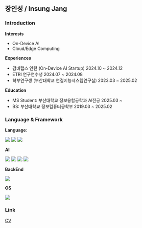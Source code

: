 ## 장인성 / Insung Jang

### Introduction

**Interests**
- On-Device AI
- Cloud/Edge Computing

**Experiences**
- 감바랩스 인턴 (On-Device AI Startup) 2024.10 ~ 2024.12
- ETRI 연구연수생 2024.07 ~ 2024.08
- 학부연구생 (부산대학교 연결지능시스템연구실) 2023.03 ~ 2025.02

**Education**
- MS Student: 부산대학교 정보융합공학과 AI전공 2025.03 ~
- BS: 부산대학교 정보컴퓨터공학부 2019.03 ~ 2025.02


### Language & Framework
**Language**:

<img src="https://img.shields.io/badge/Python-3670A0?style=flat&logo=python&logoColor=ffdd54"/>
 <img src="https://img.shields.io/badge/C-%2300599C.svg?style=flat&logo=c&logoColor=white"/>
<img src="https://img.shields.io/badge/C++-%2300599C.svg?style=flat&logo=c%2B%2B&logoColor=white"/>


**AI**

<img src="https://img.shields.io/badge/TensorFlow-%23FF6F00.svg?style=flat&logo=TensorFlow&logoColor=white">
<img src="https://img.shields.io/badge/PyTorch-%23EE4C2C.svg?style=flat&logo=PyTorch&logoColor=white"/> 
<img src="https://img.shields.io/badge/Scikit--learn-%23F7931E.svg?style=flat&logo=scikit-learn&logoColor=white">
<img src="https://img.shields.io/badge/SciPy-%230C55A5.svg?style=flat&logo=scipy&logoColor=%white">

**BackEnd**

 <img src="https://img.shields.io/badge/FastAPI-005571?style=flat&logo=fastapi"/>

**OS**

<img src="https://img.shields.io/badge/Ubuntu-E95420?style=flat&logo=ubuntu&logoColor=white">



### Link
[CV](https://is-jang.github.io)